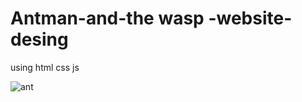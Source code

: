 # Antman-and-the wasp -website-desing
using html css js

![ant](https://user-images.githubusercontent.com/67443731/112064767-694ef880-8b5b-11eb-9800-0e66ba00a3b8.png)
